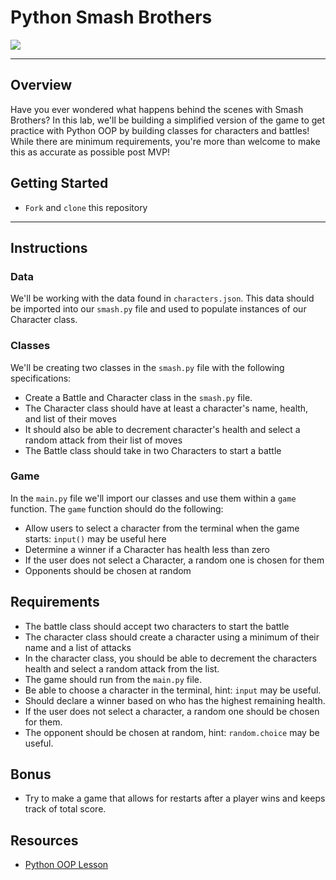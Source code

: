 # Python Smash Brothers


<img src="https://38.media.tumblr.com/b2bad3b19677a58ed9ef02e4d0eb0e24/tumblr_nce6ckWyAR1qdripwo1_500.gif" />



___
## Overview
Have you ever wondered what happens behind the scenes with Smash Brothers? In this lab, we'll be building a simplified version of the game to get practice with Python OOP by building classes for characters and battles! While there are minimum requirements, you're more than welcome to make this as accurate as possible post MVP!

## Getting Started
- `Fork` and `clone` this repository

___
## Instructions
### Data
We'll be working with the data found in `characters.json`. This data should be imported into our `smash.py` file and used to populate instances of our Character class. 

### Classes
We'll be creating two classes in the `smash.py` file with the following specifications:
- Create a Battle and Character class in the `smash.py` file.
- The Character class should have at least a character's name, health, and list of their moves
- It should also be able to decrement character's health and select a random attack from their list of moves
- The Battle class should take in two Characters to start a battle

### Game
In the `main.py` file we'll import our classes and use them within a `game` function. The `game` function should do the following:
- Allow users to select a character from the terminal when the game starts: `input()` may be useful here
- Determine a winner if a Character has health less than zero
- If the user does not select a Character, a random one is chosen for them
- Opponents should be chosen at random

## Requirements

- The battle class should accept two characters to start the battle
- The character class should create a character using a minimum of their name and a list of attacks
- In the character class, you should be able to decrement the characters health and select a random attack from the list.
- The game should run from the `main.py` file.
- Be able to choose a character in the terminal, hint: `input` may be useful.
- Should declare a winner based on who has the highest remaining health.
- If the user does not select a character, a random one should be chosen for them.
- The opponent should be chosen at random, hint: `random.choice` may be useful.

## Bonus
- Try to make a game that allows for restarts after a player wins and keeps track of total score.

## Resources
- [Python OOP Lesson](https://github.com/SEI-R-7-26/u4_lesson_python_oop)
